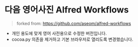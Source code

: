 다음 영어사진 Alfred Workflows
================

> forked from: https://github.com/aseom/alfred-workflows

- 개인 용도에 맞게 영어 사전용으로 수정한 버전입니다.
- cocoa.py 의존을 제거하고 기본 브라우저로 열리도록 변경했습니다.

